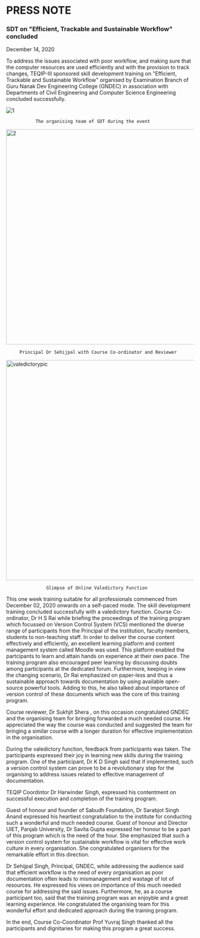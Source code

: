 # PRESS NOTE

### SDT on "Efficient, Trackable and Sustainable Workflow" concluded

December 14, 2020

To address the issues associated with poor workflow, and making 
sure that the computer resources are used efficiently and with the provision to 
track changes, TEQIP-III sponsored skill development training on "Efficient, 
Trackable and Sustainable Workflow" organised by Examination 
Branch of Guru Nanak Dev Engineering College (GNDEC) in association with
Departments of Civil Engineering and Computer Science Engineering concluded successfully.

![1](https://yuvrajsingh2304.github.io/dbq/PressNote/Picture/4.jpg) 

               The organising team of SDT during the event

<img title="" src="https://yuvrajsingh2304.github.io/dbq/PressNote/Picture/1.jpeg" alt="2" width="577">

         Principal Dr Sehijpal with Course Co-ordinator and Reviewer

<img src="https://yuvrajsingh2304.github.io/dbq/PressNote/Picture/5.jpg" title="" alt="valedictorypic" width="590">

                   Glimpse of Online Valedictory Function

This one week training suitable for all professionals commenced from December 02, 2020 onwards on a self-paced mode. 
The skill development training concluded successfully with a valedictory function. Course Co-ordinator, Dr H S Rai while
briefing the proceedings of the training program which focussed on Version Control System (VCS) mentioned the diverse range
of participants from the Principal of the institution, faculty members, students to non-teaching staff. In order to deliver
the course content effectively and efficiently, an excellent learning platform and content management system called Moodle was
used. This platform enabled the partcipants to learn and attain hands on experience at their own pace. The training program also
encouraged peer learning by discussing doubts among participants at the dedicated forum. Furthermore, keeping in view the 
changing scenario, Dr Rai emphasized on paper-less and thus a sustainable approach towards documentation by using available 
open-source powerful tools. Adding to this, he also talked about importance of version control of these documents which was 
the core of this training program.

Course reviewer, Dr Sukhjit Shera , on this occasion congratulated GNDEC and the organising team for bringing forwarded a much needed course. He appreciated the way the course was conducted and suggested the team for bringing a similar course with a longer duration for effective implementation in the organisation. 

During the valedictory function, feedback from participants was taken. The participants expressed their joy in learning new skills during the training program. One of the participant, Dr K D Singh said that if implemented, such a version control system can prove to be a revolutionary step for the organising to address issues related to effective management of documentation.

TEQIP Coordintor Dr Harwinder Singh, expressed his contentment on successful execution and completion of the training program.

Guest of honour and founder of Sabudh Foundation, Dr Sarabjot Singh Anand expressed his heartiest congratulation to the institute for conducting such a wonderful and much needed course. Guest of honour and Director UIET, Panjab University, Dr Savita Gupta expressed her honour to be a part of this program which is the need of the hour.  She emphasized that such a version control system for sustainable workflow is vital for effective work culture in every organisation. She congratulated organisers for the remarkable effort in this direction.

Dr Sehijpal Singh, Principal, GNDEC, while addressing the audience said that efficient workflow is the need of every organisation as poor documentation often leads to mismanagement and wastage of lot of resources. He expressed his views on importance of this much needed course for addressing the said issues. Furthermore, he, as a course participant too, said that the training program was an enjoyble and a great learning experience. He congratulated the organising team for this wonderful effort and dedicated approach during the training program. 

In the end, Course Co-Coordinator Prof Yuvraj Singh thanked all the participants and dignitaries  for making this program a great success.
